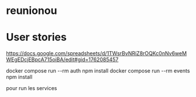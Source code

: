 # reunionou
# User stories
https://docs.google.com/spreadsheets/d/1TWsrBvNRiZ8rOQKc0nNv6weMWEgEDcjEBpcA715oiBA/edit#gid=1762085457

docker compose run --rm auth npm install
docker compose run --rm events npm install 

pour run les services